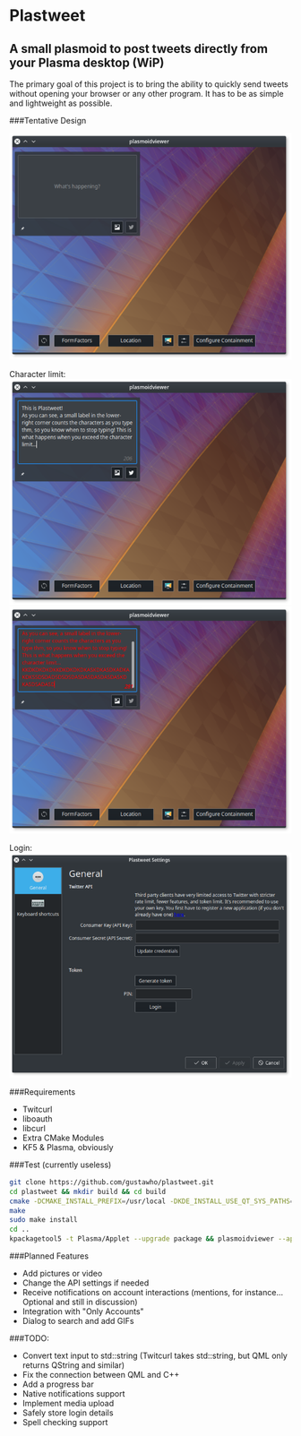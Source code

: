 # Plastweet
## A small plasmoid to post tweets directly from your Plasma desktop (WiP)
The primary goal of this project is to bring the ability to quickly send tweets without opening your browser or any other program. It has to be as simple and lightweight as possible.

###Tentative Design

![Current design](screenshots/plasmoid.png)

Character limit:
![Normal text](screenshots/text.png)
![Character limit excheded](screenshots/charlimit.png)

Login:
![Configuration window](screenshots/oauth-gui.png)


###Requirements
* Twitcurl
* liboauth
* libcurl
* Extra CMake Modules
* KF5 & Plasma, obviously

###Test (currently useless)
```Bash
git clone https://github.com/gustawho/plastweet.git
cd plastweet && mkdir build && cd build
cmake -DCMAKE_INSTALL_PREFIX=/usr/local -DKDE_INSTALL_USE_QT_SYS_PATHS=ON ..
make
sudo make install
cd ..
kpackagetool5 -t Plasma/Applet --upgrade package && plasmoidviewer --applet package
```

###Planned Features
* Add pictures or video
* Change the API settings if needed
* Receive notifications on account interactions (mentions, for instance... Optional and still in discussion)
* Integration with "Only Accounts"
* Dialog to search and add GIFs

###TODO:
* Convert text input to std::string (Twitcurl takes std::string, but QML only returns QString and similar)
* Fix the connection between QML and C++
* Add a progress bar
* Native notifications support
* Implement media upload
* Safely store login details
* Spell checking support
